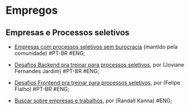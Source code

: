 # Empregos

## Empresas e Processos seletivos

- [Empresas com processos seletivos sem burocracia](https://github.com/poteto/hiring-without-whiteboards) (mantido pela comunidade) #PT-BR #ENG;

- [Desafios Backend pra treinar para processos seletivos](https://github.com/CollabCodeTech/backend-challenges), por (Joviane Fernandes Jardim) #PT-BR #ENG;

- [Desafios Frontend pra treinar para processos seletivos](https://github.com/felipefialho/frontend-challenges), por (Felipe Fialho) #PT-BR #ENG;

- [Buscar sobre empresas e trabalhos](https://github.com/randallkanna/awesome-job-list), por (Randall Kanna) #ENG;